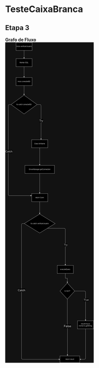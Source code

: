 # TesteCaixaBranca

<h2> Etapa 3 </h2>

<b> Grafo de Fluxo </b>
<br>
<img src="grafo de Fluxo.jpg" alt="Grafo de fluxo" style="max-width: 100%; height: auto; text-align: center;">